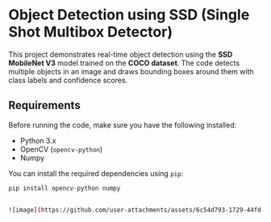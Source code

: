 # Object Detection using SSD (Single Shot Multibox Detector)

This project demonstrates real-time object detection using the **SSD MobileNet V3** model trained on the **COCO dataset**. The code detects multiple objects in an image and draws bounding boxes around them with class labels and confidence scores.

## Requirements

Before running the code, make sure you have the following installed:

- Python 3.x
- OpenCV (`opencv-python`)
- Numpy

You can install the required dependencies using `pip`:

```bash
pip install opencv-python numpy


![image](https://github.com/user-attachments/assets/6c54d793-1729-44fd-bd1e-362c1c8e30b0)

